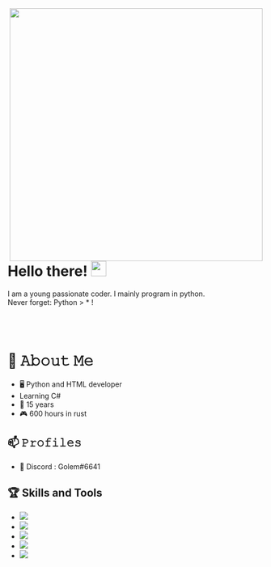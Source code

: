 <img align='right' src="https://github.com/Dev-Golem/GolemGreat/blob/main/city.gif" width="500px">


# Hello there! <img src="https://github.com/Dev-Golem/GolemGreat/blob/main/wave.gif" width="30px">
I am a young passionate coder. I mainly program in python. 
</br>
Never forget: Python > * !
</br>
</br>
</br>
</br>

# :book: 𝙰𝚋𝚘𝚞𝚝 𝙼𝚎
- 🖥 Python and HTML developer
- Learning C#
- 💼 15 years
- 🎮  600 hours in rust

## 📫 𝙿𝚛𝚘𝚏𝚒𝚕𝚎𝚜
- 💬 Discord : Golem#6641

## 🏆 Skills and Tools
- ![](https://img.shields.io/badge/DEV-Python-informational?style=flat&logo=Python&logoColor=white&color=2bbc8a)
- ![](https://img.shields.io/badge/DEV-Batch-informational?style=flat&logo=GNU-Bash&logoColor=white&color=2bbc8a)
- ![](https://img.shields.io/badge/DEV-HTML-informational?style=flat&logo=PHP&logoColor=white&color=2bbc8a)
- ![](https://img.shields.io/badge/OS-Windows-informational?style=flat&logo=Windows&logoColor=white&color=FF0000)
- ![](https://img.shields.io/badge/OS-Android-informational?style=flat&logo=Android&logoColor=white&color=FF0000)
